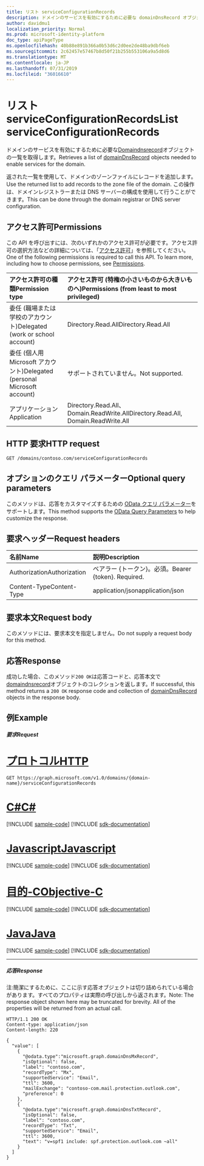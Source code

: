 ```yaml
---
title: リスト serviceConfigurationRecords
description: ドメインのサービスを有効にするために必要な domainDnsRecord オブジェクトの一覧を取得します。
author: davidmu1
localization_priority: Normal
ms.prod: microsoft-identity-platform
doc_type: apiPageType
ms.openlocfilehash: 40b88e891b366a0b53d6c2d0ee2de48ba9dbf6eb
ms.sourcegitcommit: 2c62457e57467b8d50f21b255b553106a9a5d8d6
ms.translationtype: MT
ms.contentlocale: ja-JP
ms.lasthandoff: 07/31/2019
ms.locfileid: "36016610"
---
```

# <a name="list-serviceconfigurationrecords"></a><span data-ttu-id="af107-103">リスト serviceConfigurationRecords</span><span class="sxs-lookup"><span data-stu-id="af107-103">List serviceConfigurationRecords</span></span>

<span data-ttu-id="af107-104">ドメインのサービスを有効にするために必要な[Domaindnsrecord](../resources/domaindnsrecord.md)オブジェクトの一覧を取得します。</span><span class="sxs-lookup"><span data-stu-id="af107-104">Retrieves a list of [domainDnsRecord](../resources/domaindnsrecord.md) objects needed to enable services for the domain.</span></span>

<span data-ttu-id="af107-105">返された一覧を使用して、ドメインのゾーンファイルにレコードを追加します。</span><span class="sxs-lookup"><span data-stu-id="af107-105">Use the returned list to add records to the zone file of the domain.</span></span> <span data-ttu-id="af107-106">この操作は、ドメインレジストラーまたは DNS サーバーの構成を使用して行うことができます。</span><span class="sxs-lookup"><span data-stu-id="af107-106">This can be done through the domain registrar or DNS server configuration.</span></span>

## <a name="permissions"></a><span data-ttu-id="af107-107">アクセス許可</span><span class="sxs-lookup"><span data-stu-id="af107-107">Permissions</span></span>

<span data-ttu-id="af107-p102">この API を呼び出すには、次のいずれかのアクセス許可が必要です。アクセス許可の選択方法などの詳細については、「[アクセス許可](/graph/permissions-reference)」を参照してください。</span><span class="sxs-lookup"><span data-stu-id="af107-p102">One of the following permissions is required to call this API. To learn more, including how to choose permissions, see [Permissions](/graph/permissions-reference).</span></span>


|<span data-ttu-id="af107-110">アクセス許可の種類</span><span class="sxs-lookup"><span data-stu-id="af107-110">Permission type</span></span>      | <span data-ttu-id="af107-111">アクセス許可 (特権の小さいものから大きいものへ)</span><span class="sxs-lookup"><span data-stu-id="af107-111">Permissions (from least to most privileged)</span></span>              |
|:--------------------|:---------------------------------------------------------|
|<span data-ttu-id="af107-112">委任 (職場または学校のアカウント)</span><span class="sxs-lookup"><span data-stu-id="af107-112">Delegated (work or school account)</span></span> | <span data-ttu-id="af107-113">Directory.Read.All</span><span class="sxs-lookup"><span data-stu-id="af107-113">Directory.Read.All</span></span>    |
|<span data-ttu-id="af107-114">委任 (個人用 Microsoft アカウント)</span><span class="sxs-lookup"><span data-stu-id="af107-114">Delegated (personal Microsoft account)</span></span> | <span data-ttu-id="af107-115">サポートされていません。</span><span class="sxs-lookup"><span data-stu-id="af107-115">Not supported.</span></span>    |
|<span data-ttu-id="af107-116">アプリケーション</span><span class="sxs-lookup"><span data-stu-id="af107-116">Application</span></span> | <span data-ttu-id="af107-117">Directory.Read.All、Domain.ReadWrite.All</span><span class="sxs-lookup"><span data-stu-id="af107-117">Directory.Read.All, Domain.ReadWrite.All</span></span> |

## <a name="http-request"></a><span data-ttu-id="af107-118">HTTP 要求</span><span class="sxs-lookup"><span data-stu-id="af107-118">HTTP request</span></span>
<!-- { "blockType": "ignored" } -->
```http
GET /domains/contoso.com/serviceConfigurationRecords
```

## <a name="optional-query-parameters"></a><span data-ttu-id="af107-119">オプションのクエリ パラメーター</span><span class="sxs-lookup"><span data-stu-id="af107-119">Optional query parameters</span></span>

<span data-ttu-id="af107-120">このメソッドは、応答をカスタマイズするための [OData クエリ パラメーター](https://developer.microsoft.com/graph/docs/concepts/query_parameters)をサポートします。</span><span class="sxs-lookup"><span data-stu-id="af107-120">This method supports the [OData Query Parameters](https://developer.microsoft.com/graph/docs/concepts/query_parameters) to help customize the response.</span></span>

## <a name="request-headers"></a><span data-ttu-id="af107-121">要求ヘッダー</span><span class="sxs-lookup"><span data-stu-id="af107-121">Request headers</span></span>

| <span data-ttu-id="af107-122">名前</span><span class="sxs-lookup"><span data-stu-id="af107-122">Name</span></span>      |<span data-ttu-id="af107-123">説明</span><span class="sxs-lookup"><span data-stu-id="af107-123">Description</span></span>|
|:----------|:----------|
| <span data-ttu-id="af107-124">Authorization</span><span class="sxs-lookup"><span data-stu-id="af107-124">Authorization</span></span>  | <span data-ttu-id="af107-p103">ベアラー {トークン}。必須。</span><span class="sxs-lookup"><span data-stu-id="af107-p103">Bearer {token}. Required.</span></span> |
| <span data-ttu-id="af107-127">Content-Type</span><span class="sxs-lookup"><span data-stu-id="af107-127">Content-Type</span></span>  | <span data-ttu-id="af107-128">application/json</span><span class="sxs-lookup"><span data-stu-id="af107-128">application/json</span></span> |

## <a name="request-body"></a><span data-ttu-id="af107-129">要求本文</span><span class="sxs-lookup"><span data-stu-id="af107-129">Request body</span></span>

<span data-ttu-id="af107-130">このメソッドには、要求本文を指定しません。</span><span class="sxs-lookup"><span data-stu-id="af107-130">Do not supply a request body for this method.</span></span>

## <a name="response"></a><span data-ttu-id="af107-131">応答</span><span class="sxs-lookup"><span data-stu-id="af107-131">Response</span></span>

<span data-ttu-id="af107-132">成功した場合、このメソッド`200 OK`は応答コードと、応答本文で[domaindnsrecord](../resources/domaindnsrecord.md)オブジェクトのコレクションを返します。</span><span class="sxs-lookup"><span data-stu-id="af107-132">If successful, this method returns a `200 OK` response code and collection of [domainDnsRecord](../resources/domaindnsrecord.md) objects in the response body.</span></span>

## <a name="example"></a><span data-ttu-id="af107-133">例</span><span class="sxs-lookup"><span data-stu-id="af107-133">Example</span></span>
##### <a name="request"></a><span data-ttu-id="af107-134">要求</span><span class="sxs-lookup"><span data-stu-id="af107-134">Request</span></span>


# <a name="httptabhttp"></a>[<span data-ttu-id="af107-135">プロトコル</span><span class="sxs-lookup"><span data-stu-id="af107-135">HTTP</span></span>](#tab/http)
<!-- {
  "blockType": "request",
  "name": "get_serviceconfigurationrecords"
}-->
```http
GET https://graph.microsoft.com/v1.0/domains/{domain-name}/serviceConfigurationRecords
```
# <a name="ctabcsharp"></a>[<span data-ttu-id="af107-136">C#</span><span class="sxs-lookup"><span data-stu-id="af107-136">C#</span></span>](#tab/csharp)
[!INCLUDE [sample-code](../includes/snippets/csharp/get-serviceconfigurationrecords-csharp-snippets.md)]
[!INCLUDE [sdk-documentation](../includes/snippets/snippets-sdk-documentation-link.md)]

# <a name="javascripttabjavascript"></a>[<span data-ttu-id="af107-137">Javascript</span><span class="sxs-lookup"><span data-stu-id="af107-137">Javascript</span></span>](#tab/javascript)
[!INCLUDE [sample-code](../includes/snippets/javascript/get-serviceconfigurationrecords-javascript-snippets.md)]
[!INCLUDE [sdk-documentation](../includes/snippets/snippets-sdk-documentation-link.md)]

# <a name="objective-ctabobjc"></a>[<span data-ttu-id="af107-138">目的-C</span><span class="sxs-lookup"><span data-stu-id="af107-138">Objective-C</span></span>](#tab/objc)
[!INCLUDE [sample-code](../includes/snippets/objc/get-serviceconfigurationrecords-objc-snippets.md)]
[!INCLUDE [sdk-documentation](../includes/snippets/snippets-sdk-documentation-link.md)]

# <a name="javatabjava"></a>[<span data-ttu-id="af107-139">Java</span><span class="sxs-lookup"><span data-stu-id="af107-139">Java</span></span>](#tab/java)
[!INCLUDE [sample-code](../includes/snippets/java/get-serviceconfigurationrecords-java-snippets.md)]
[!INCLUDE [sdk-documentation](../includes/snippets/snippets-sdk-documentation-link.md)]

---

##### <a name="response"></a><span data-ttu-id="af107-140">応答</span><span class="sxs-lookup"><span data-stu-id="af107-140">Response</span></span>
<span data-ttu-id="af107-p104">注:簡潔にするために、ここに示す応答オブジェクトは切り詰められている場合があります。すべてのプロパティは実際の呼び出しから返されます。</span><span class="sxs-lookup"><span data-stu-id="af107-p104">Note: The response object shown here may be truncated for brevity. All of the properties will be returned from an actual call.</span></span>
<!-- {
  "blockType": "response",
  "truncated": true,
  "@odata.type": "microsoft.graph.domainDnsRecord",
  "isCollection": true
} -->
```http
HTTP/1.1 200 OK
Content-type: application/json
Content-length: 220

{
  "value": [
    {
      "@odata.type":"microsoft.graph.domainDnsMxRecord",
      "isOptional": false,
      "label": "contoso.com",
      "recordType": "Mx",
      "supportedService": "Email",
      "ttl": 3600,
      "mailExchange": "contoso-com.mail.protection.outlook.com",
      "preference": 0
    },
    {
      "@odata.type":"microsoft.graph.domainDnsTxtRecord",
      "isOptional": false,
      "label": "contoso.com",
      "recordType": "Txt",
      "supportedService": "Email",
      "ttl": 3600,
      "text": "v=spf1 include: spf.protection.outlook.com ~all"
    }
  ]
}
```

<!-- uuid: 8fcb5dbc-d5aa-4681-8e31-b001d5168d79
2015-10-25 14:57:30 UTC -->
<!-- {
  "type": "#page.annotation",
  "description": "List serviceConfigurationRecords",
  "keywords": "",
  "section": "documentation",
  "tocPath": "",
  "suppressions": [
  ]
}-->
